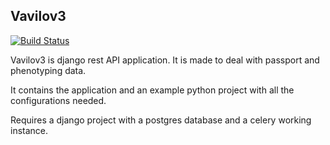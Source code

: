 Vavilov3
-------

[![Build Status](https://travis-ci.org/pziarsolo/vavilov3.svg?branch=master)](https://travis-ci.org/pziarsolo/vavilov3)

Vavilov3 is django rest API application. It is made to deal with passport and phenotyping data.

It contains the application and an example python project with all the configurations needed.

Requires a django project with a postgres database and a celery working instance.
